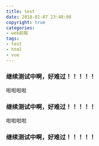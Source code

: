 ```yaml
---
title: test
date: 2018-01-07 23:48:08
copyright: true
categories:
- web前端
tags:
- test
- html
- vue
---
```


### 继续测试中啊，好难过！！！！！
啦啦啦啦
### 继续测试中啊，好难过！！！！！
啦啦啦啦
### 继续测试中啊，好难过！！！！！
